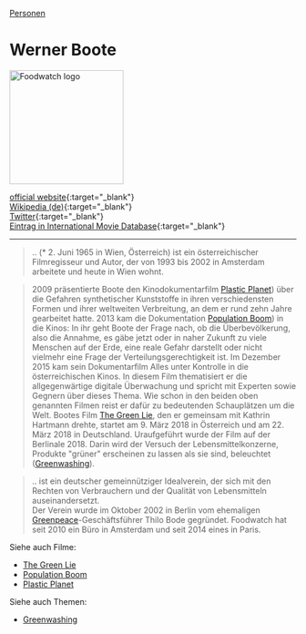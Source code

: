 [Personen](../personen.html)

# Werner Boote

<img src="https://upload.wikimedia.org/wikipedia/commons/1/15/Population_Boom_Wien-Premiere_2013_01_Werner_Boote.jpg" height="200" alt="Foodwatch logo">   

[official website](http://www.wernerboote.com/){:target="_blank"}   
[Wikipedia (de)](https://de.wikipedia.org/wiki/Werner_Boote){:target="_blank"}   
[Twitter](https://twitter.com/wernerboote){:target="_blank"}   
[Eintrag in International Movie Database](https://www.imdb.com/name/nm1923741/){:target="_blank"}   

---

> .. (* 2. Juni 1965 in Wien, Österreich) ist ein österreichischer Filmregisseur und Autor, der von 1993 bis 2002 in Amsterdam arbeitete und heute in Wien wohnt.

> 2009 präsentierte Boote den Kinodokumentarfilm [Plastic Planet](../filme/plastic_planet.html)) über die Gefahren synthetischer Kunststoffe in ihren verschiedensten Formen und ihrer weltweiten Verbreitung, an dem er rund zehn Jahre gearbeitet hatte. 2013 kam die Dokumentation [Population Boom](../filme/population_boom.html)) in die Kinos: In ihr geht Boote der Frage nach, ob die Überbevölkerung, also die Annahme, es gäbe jetzt oder in naher Zukunft zu viele Menschen auf der Erde, eine reale Gefahr darstellt oder nicht vielmehr eine Frage der Verteilungsgerechtigkeit ist.
Im Dezember 2015 kam sein Dokumentarfilm Alles unter Kontrolle in die österreichischen Kinos. In diesem Film thematisiert er die allgegenwärtige digitale Überwachung und spricht mit Experten sowie Gegnern über dieses Thema. Wie schon in den beiden oben genannten Filmen reist er dafür zu bedeutenden Schauplätzen um die Welt.
Bootes Film [The Green Lie](../filme/the_green_lie.html), den er gemeinsam mit Kathrin Hartmann drehte, startet am 9. März 2018 in Österreich und am 22. März 2018 in Deutschland. Uraufgeführt wurde der Film auf der Berlinale 2018. Darin wird der Versuch der Lebensmittelkonzerne, Produkte "grüner" erscheinen zu lassen als sie sind, beleuchtet ([Greenwashing](../thema/greenwashing.html)).

> .. ist ein deutscher gemeinnütziger Idealverein, der sich mit den Rechten von Verbrauchern und der Qualität von Lebensmitteln auseinandersetzt.   
Der Verein wurde im Oktober 2002 in Berlin vom ehemaligen [Greenpeace](../organisationen/greenpeace.html)-Geschäftsführer Thilo Bode gegründet. Foodwatch hat seit 2010 ein Büro in Amsterdam und seit 2014 eines in Paris.



Siehe auch Filme:
* [The Green Lie](../filme/the_green_lie.html)
* [Population Boom](../filme/population_boom.html)
* [Plastic Planet](../filme/plastic_planet.html)

Siehe auch Themen:
* [Greenwashing](../thema/greenwashing.html)